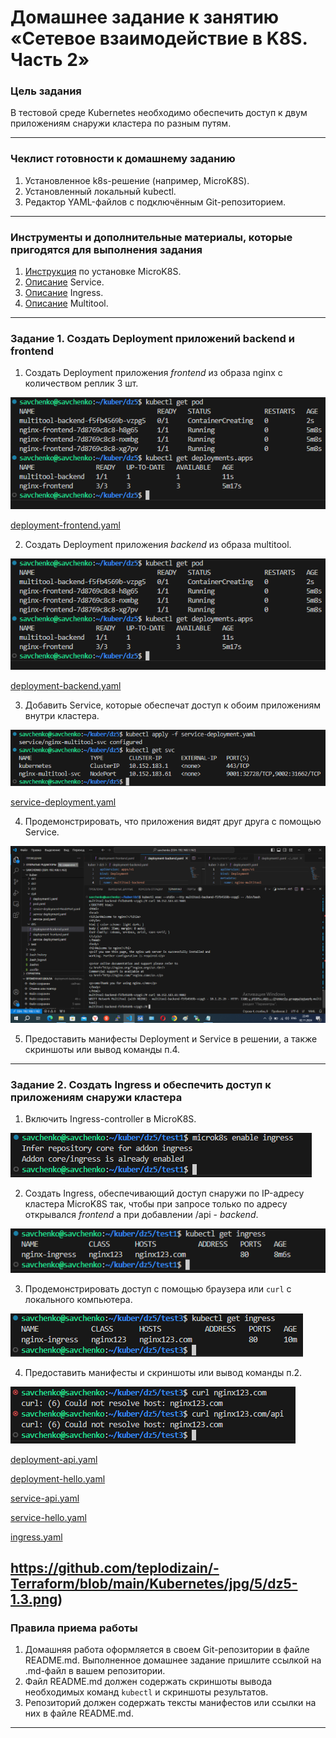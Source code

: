 # Домашнее задание к занятию «Сетевое взаимодействие в K8S. Часть 2»

### Цель задания

В тестовой среде Kubernetes необходимо обеспечить доступ к двум приложениям снаружи кластера по разным путям.

------

### Чеклист готовности к домашнему заданию

1. Установленное k8s-решение (например, MicroK8S).
2. Установленный локальный kubectl.
3. Редактор YAML-файлов с подключённым Git-репозиторием.

------

### Инструменты и дополнительные материалы, которые пригодятся для выполнения задания

1. [Инструкция](https://microk8s.io/docs/getting-started) по установке MicroK8S.
2. [Описание](https://kubernetes.io/docs/concepts/services-networking/service/) Service.
3. [Описание](https://kubernetes.io/docs/concepts/services-networking/ingress/) Ingress.
4. [Описание](https://github.com/wbitt/Network-MultiTool) Multitool.

------

### Задание 1. Создать Deployment приложений backend и frontend

1. Создать Deployment приложения _frontend_ из образа nginx с количеством реплик 3 шт.

![](https://github.com/teplodizain/-Terraform/blob/main/Kubernetes/jpg/5/dz5-1.1.png)

[deployment-frontend.yaml](https://github.com/teplodizain/-Terraform/blob/main/Kubernetes/jpg/5/deployment-frontend.yaml)

2. Создать Deployment приложения _backend_ из образа multitool. 

![](https://github.com/teplodizain/-Terraform/blob/main/Kubernetes/jpg/5/dz5-1.1.png)

[deployment-backend.yaml](https://github.com/teplodizain/-Terraform/blob/main/Kubernetes/jpg/5/deployment-backend.yaml)

3. Добавить Service, которые обеспечат доступ к обоим приложениям внутри кластера. 

![](https://github.com/teplodizain/-Terraform/blob/main/Kubernetes/jpg/5/dz5-1.2.png)

[service-deployment.yaml](https://github.com/teplodizain/-Terraform/blob/main/Kubernetes/jpg/5/service-deployment.yaml)

4. Продемонстрировать, что приложения видят друг друга с помощью Service.

![](https://github.com/teplodizain/-Terraform/blob/main/Kubernetes/jpg/5/dz5-1.3.png)

5. Предоставить манифесты Deployment и Service в решении, а также скриншоты или вывод команды п.4.


------

### Задание 2. Создать Ingress и обеспечить доступ к приложениям снаружи кластера

1. Включить Ingress-controller в MicroK8S.

![](https://github.com/teplodizain/-Terraform/blob/main/Kubernetes/jpg/5/dz5-2.1.png)
  
2. Создать Ingress, обеспечивающий доступ снаружи по IP-адресу кластера MicroK8S так, чтобы при запросе только по адресу открывался _frontend_ а при добавлении /api - _backend_.

![](https://github.com/teplodizain/-Terraform/blob/main/Kubernetes/jpg/5/dz5-2.2.png)

3. Продемонстрировать доступ с помощью браузера или `curl` с локального компьютера.

![](https://github.com/teplodizain/-Terraform/blob/main/Kubernetes/jpg/5/dz5-2.3.png)

4. Предоставить манифесты и скриншоты или вывод команды п.2.

![](https://github.com/teplodizain/-Terraform/blob/main/Kubernetes/jpg/5/dz5-2.4.png)

[deployment-api.yaml](https://github.com/teplodizain/-Terraform/blob/main/Kubernetes/jpg/5/test1/deployment-api.yaml)

[deployment-hello.yaml](https://github.com/teplodizain/-Terraform/blob/main/Kubernetes/jpg/5/test1/deployment-hello.yaml)

[service-api.yaml](https://github.com/teplodizain/-Terraform/blob/main/Kubernetes/jpg/5/test1/service-api.yaml)

[service-hello.yaml](https://github.com/teplodizain/-Terraform/blob/main/Kubernetes/jpg/5/test1/service-hello.yaml)

[ingress.yaml](https://github.com/teplodizain/-Terraform/blob/main/Kubernetes/jpg/5/test1/ingress.yaml)

https://github.com/teplodizain/-Terraform/blob/main/Kubernetes/jpg/5/dz5-1.3.png)
------

### Правила приема работы

1. Домашняя работа оформляется в своем Git-репозитории в файле README.md. Выполненное домашнее задание пришлите ссылкой на .md-файл в вашем репозитории.
2. Файл README.md должен содержать скриншоты вывода необходимых команд `kubectl` и скриншоты результатов.
3. Репозиторий должен содержать тексты манифестов или ссылки на них в файле README.md.

------
